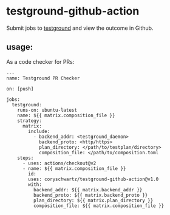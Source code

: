 # testground-github-action

Submit jobs to [testground](https://testground.ai) and view the outcome in Github.


## usage:

As a code checker for PRs:

```
---
name: Testground PR Checker

on: [push]

jobs:
  testground:
    runs-on: ubuntu-latest
    name: ${{ matrix.composition_file }}
    strategy:
      matrix:
        include:
          - backend_addr: <testground_daemon>
            backend_proto: <http/https>
            plan_directory: </path/to/testplan/directory>
            composition_file: </path/to/composition.toml
    steps:
      - uses: actions/checkout@v2
      - name: ${{ matrix.composition_file }}
        id: 
        uses: coryschwartz/testground-github-action@v1.0
        with:
          backend_addr: ${{ matrix.backend_addr }}
          backend_proto: ${{ matrix.backend_proto }}
          plan_directory: ${{ matrix.plan_directory }}
          composition_file: ${{ matrix.composition_file }}

```
